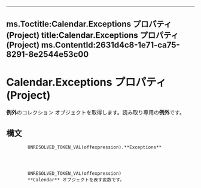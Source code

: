 

---
ms.Toctitle:Calendar.Exceptions プロパティ (Project)
title:Calendar.Exceptions プロパティ (Project)
ms.ContentId:2631d4c8-1e71-ca75-8291-8e2544e53c00
---
# Calendar.Exceptions プロパティ (Project)




**例外**のコレクション オブジェクトを取得します。読み取り専用の**例外**です。

## 構文

            UNRESOLVED_TOKEN_VAL(offexpression).**Exceptions**




            UNRESOLVED_TOKEN_VAL(offexpression)
            **Calendar** オブジェクトを表す変数です。




